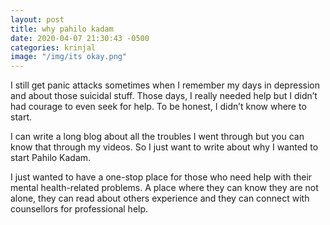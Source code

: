 ```yaml
---
layout: post
title: why pahilo kadam
date: 2020-04-07 21:30:43 -0500
categories: krinjal
image: "/img/its okay.png"
---
```


I still get panic attacks sometimes when I remember my days in depression and about those suicidal stuff. Those days, I really needed help but I didn’t had courage to even seek for help. To be honest, I didn’t know where to start.

I can write a long blog about all the troubles I went through but you can know that through my videos. So I just want to write about why I wanted to start Pahilo Kadam.

I just wanted to have a one-stop place for those who need help with their mental health-related problems. A place where they can know they are not alone, they can read about others experience and they can connect with counsellors for professional help.
